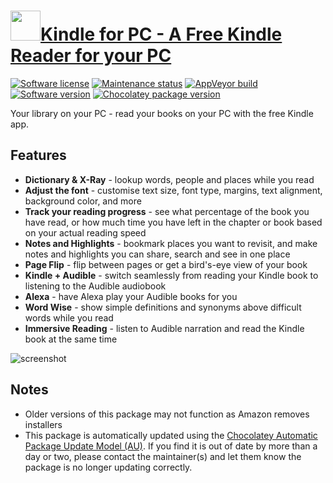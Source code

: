 # [<img src="https://cdn.jsdelivr.net/gh/dgalbraith/chocolatey-packages@358006820854a3d17ec7aaa3cf00d3968618bb1b/icons/kindle.png" width="48" height="48" />Kindle for PC - A Free Kindle Reader for your PC](<https://chocolatey.org/packages/kindle>)

[![Software license](https://img.shields.io/badge/license-Proprietary-lightgrey)](https://www.amazon.com/gp/help/customer/display.html?nodeId=200499360)
[![Maintenance status](https://img.shields.io/badge/maintained%3F-yes-green.svg)](https://gitHub.com/dgalbraith/chocolatey-packages/graphs/commit-activity)
[![AppVeyor build](https://img.shields.io/appveyor/ci/dgalbraith/chocolatey-packages)](https://ci.appveyor.com/project/dgalbraith/chocolatey-packages)
[![Software version](https://img.shields.io/badge/source-1.36.65107-blue.svg)](https://www.amazon.com/kindle-dbs/fd/kcp)
[![Chocolatey package version](https://img.shields.io/chocolatey/v/kindle?label=Chocolatey)](https://chocolatey.org/packages/beekeeper-studio)

Your library on your PC - read your books on your PC with the free Kindle app.

## Features

* **Dictionary & X-Ray** - lookup words, people and places while you read
* **Adjust the font** - customise text size, font type, margins, text alignment,
  background color, and more
* **Track your reading progress** - see what percentage of the book you have read,
  or how much time you have left in the chapter or book based on your actual
  reading speed
* **Notes and Highlights** - bookmark places you want to revisit, and make notes
  and highlights you can share, search and see in one place
* **Page Flip** - flip between pages or get a bird's-eye view of your book
* **Kindle + Audible** - switch seamlessly from reading your Kindle book to listening
  to the Audible audiobook
* **Alexa** - have Alexa play your Audible books for you
* **Word Wise** - show simple definitions and synonyms  above difficult words while
  you read
* **Immersive Reading** - listen to Audible narration and read the Kindle book at the
  same time

![screenshot](https://cdn.jsdelivr.net/gh/dgalbraith/chocolatey-packages@46c9d8030c679f4ed5aa5e1d18eec86df6f10625/automatic/kindle/screenshot.png)

## Notes

* Older versions of this package may not function as Amazon removes installers
* This package is automatically updated using the [Chocolatey Automatic Package Update Model (AU)](https://github.com/majkinetor/au/blob/master/README.md).
  If you find it is out of date by more than a day or two, please contact the maintainer(s) and let them know the package is no longer updating correctly.
